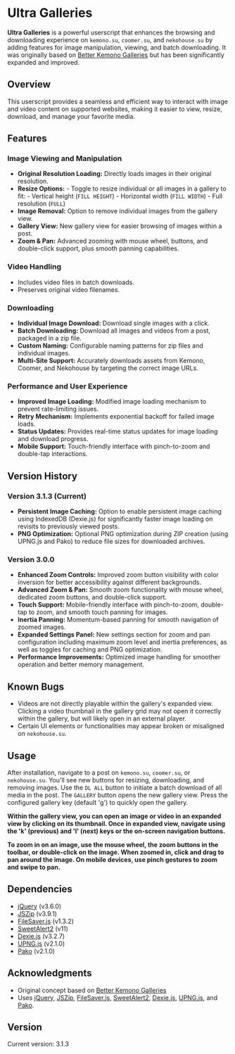 # Ultra Galleries

**Ultra Galleries** is a powerful userscript that enhances the browsing and downloading experience on `kemono.su`, `coomer.su`, and `nekohouse.su` by adding features for image manipulation, viewing, and batch downloading. It was originally based on [Better Kemono Galleries](https://sleazyfork.org/en/scripts/460064-better-kemono-galleries) but has been significantly expanded and improved.

## Overview

This userscript provides a seamless and efficient way to interact with image and video content on supported websites, making it easier to view, resize, download, and manage your favorite media.

## Features

### Image Viewing and Manipulation

- **Original Resolution Loading:** Directly loads images in their original resolution.
- **Resize Options:**
        -   Toggle to resize individual or all images in a gallery to fit:
        -   Vertical height (`FILL HEIGHT`)
        -   Horizontal width (`FILL WIDTH`)
        -   Full resolution (`FULL`)
- **Image Removal:** Option to remove individual images from the gallery view.
- **Gallery View:** New gallery view for easier browsing of images within a post.
- **Zoom & Pan:** Advanced zooming with mouse wheel, buttons, and double-click support, plus smooth panning capabilities.

### Video Handling

-   Includes video files in batch downloads.
-   Preserves original video filenames.

### Downloading

- **Individual Image Download:** Download single images with a click.
- **Batch Downloading:** Download all images and videos from a post, packaged in a zip file.
- **Custom Naming:** Configurable naming patterns for zip files and individual images.
- **Multi-Site Support:** Accurately downloads assets from Kemono, Coomer, and Nekohouse by targeting the correct image URLs.

### Performance and User Experience

- **Improved Image Loading:** Modified image loading mechanism to prevent rate-limiting issues.
- **Retry Mechanism:** Implements exponential backoff for failed image loads.
- **Status Updates:** Provides real-time status updates for image loading and download progress.
- **Mobile Support:** Touch-friendly interface with pinch-to-zoom and double-tap interactions.

## Version History

### Version 3.1.3 (Current)

- **Persistent Image Caching:** Option to enable persistent image caching using IndexedDB (Dexie.js) for significantly faster image loading on revisits to previously viewed posts.
- **PNG Optimization:** Optional PNG optimization during ZIP creation (using UPNG.js and Pako) to reduce file sizes for downloaded archives.

### Version 3.0.0

- **Enhanced Zoom Controls:** Improved zoom button visibility with color inversion for better accessibility against different backgrounds.
- **Advanced Zoom & Pan:** Smooth zoom functionality with mouse wheel, dedicated zoom buttons, and double-click support.
- **Touch Support:** Mobile-friendly interface with pinch-to-zoom, double-tap to zoom, and smooth touch panning for images.
- **Inertia Panning:** Momentum-based panning for smooth navigation of zoomed images.
- **Expanded Settings Panel:** New settings section for zoom and pan configuration including maximum zoom level and inertia preferences, as well as toggles for caching and PNG optimization.
- **Performance Improvements:** Optimized image handling for smoother operation and better memory management.

## Known Bugs

- Videos are not directly playable within the gallery's expanded view. Clicking a video thumbnail in the gallery grid may not open it correctly within the gallery, but will likely open in an external player.
- Certain UI elements or functionalities may appear broken or misaligned on `nekohouse.su`.

## Usage

After installation, navigate to a post on `kemono.su`, `coomer.su`, or `nekohouse.su`. You'll see new buttons for resizing, downloading, and removing images. Use the `DL ALL` button to initiate a batch download of all media in the post. The `GALLERY` button opens the new gallery view. Press the configured gallery key (default 'g') to quickly open the gallery.

**Within the gallery view, you can open an image or video in an expanded view by clicking on its thumbnail. Once in expanded view, navigate using the 'k' (previous) and 'l' (next) keys or the on-screen navigation buttons.**

**To zoom in on an image, use the mouse wheel, the zoom buttons in the toolbar, or double-click on the image. When zoomed in, click and drag to pan around the image. On mobile devices, use pinch gestures to zoom and swipe to pan.**

## Dependencies

-   [jQuery](https://jquery.com/) (v3.6.0)
-   [JSZip](https://stuk.github.io/jszip/) (v3.9.1)
-   [FileSaver.js](https://github.com/eligrey/FileSaver.js/) (v1.3.2)
-   [SweetAlert2](https://sweetalert2.github.io/) (v11)
-   [Dexie.js](https://dexie.org/) (v3.2.7)
-   [UPNG.js](https://github.com/photopea/UPNG.js) (v2.1.0)
-   [Pako](https://github.com/nodeca/pako) (v2.1.0)

## Acknowledgments

-   Original concept based on [Better Kemono Galleries](https://sleazyfork.org/en/scripts/460064-better-kemono-galleries)
-   Uses [jQuery](https://jquery.com/), [JSZip](https://stuk.github.io/jszip/), [FileSaver.js](https://github.com/eligrey/FileSaver.js/), [SweetAlert2](https://sweetalert2.github.io/), [Dexie.js](https://dexie.org/), [UPNG.js](https://github.com/photopea/UPNG.js), and [Pako](https://github.com/nodeca/pako).

## Version

Current version: 3.1.3
